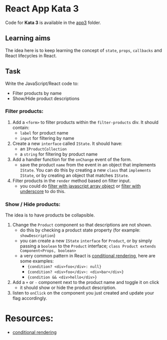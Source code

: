# React App Kata 3

Code for **Kata 3** is available in the [app3](app3) folder.

## Learning aims

The idea here is to keep learning the concept of `state`, `props`, `callbacks` and React lifecycles in React.

## Task

Write the JavaScript/React code to: 

* Filter products by name
* Show/Hide product descriptions

### Filter products:
1. Add a `<form>` to filter products within the `filter-products` div. It should contain:
    * `label` for product name
    * `input` for filtering by name
1. Create a new `interface` called `IState`. It should have:
    * an `IProductCollection`
    * a `string` for filtering by product name
1. Add a handler function for the `onChange` event of the form.
    * save the product `name` from the event in an object that implements `IState`. You can do this by creating a new `class` that `implements` `IState`, or by creating an object that matches `IState`.
1. Filter products in the `render` method based on filter input.
    * you could do [filter with javascript array object](https://developer.mozilla.org/en-US/docs/Web/JavaScript/Reference/Global_Objects/Array/filter) or [filter with underscore](http://underscorejs.org/#filter) to do this.

### Show / Hide products:

The idea is to have products be collapsible. 
1. Change the `Product` component so that descriptions are not shown.
    * do this by checking a product state property (for example: `showDescription`)
    * you can create a new `IState` `interface` for `Product`, or by simply passing a `boolean` to the `Product` interface; `class Product extends Component<Props, boolean>`
    * a very common pattern in React is [conditional rendering](https://facebook.github.io/react/docs/conditional-rendering.html), here are some examples:
        * `{condition? <div>foo</div>: null}`
        * `{condition? <div>foo</div>: <div>bar</div>}`
        * `{condition && <div>hello</div>}`
1. Add a `+` or `-` component next to the product name and toggle it on click
    * it should show or hide the product description.
1. listen to `onClick` on the component you just created and update your flag accordingly.

# Resources:

* [conditional rendering](https://facebook.github.io/react/docs/conditional-rendering.html)

